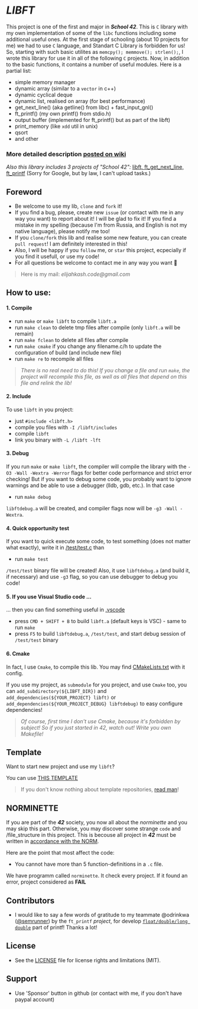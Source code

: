 # *LIBFT*
This project is one of the first and major in **_School 42_**.
This is `C` library with my own implementation of some of the `libc` functions including some additional useful ones.
At the first stage of schooling (about 10 projects for me) we had to use `C` language, and Standart C Library is forbidden for us! So, starting with such basic utilites as `memcpy(); memmove(); strlen();`, I wrote this library for use it in all of the following `C` projects. Now, in addition to the basic functions, it contains a number of useful modules.
Here is a partial list:
- simple memory manager
- dynamic array (similar to a `vector` in c++)
- dynamic cyclical deque
- dynamic list, realised on array (for best performance)
- get_next_line() (aka getline() from libc) + fast_input_gnl()
- ft_printf() (my own printf() from stdio.h)
- output buffer (implemented for ft_printf() but as part of the libft)
- print_memory (like `xdd` util in unix)
- qsort
- and other
### More detailed description [posted on wiki](https://github.com/elijahkash/libft/wiki)

_*Also this library includes 3 projects of "School 42":*_ [libft, ft_get_next_line, ft_printf](https://www.google.com/search?q=ecole+42+subjects&oq=ecole+42+subjects) (Sorry for Google, but by law, I can't upload tasks.)

## Foreword

- Be welcome to use my lib, `clone` and `fork` it!
- If you find a bug, please, create new `issue` (or contact with me in any way you want) to report about it! I will be glad to fix it! If you find a mistake in my spelling (because I'm from Russia, and English is not my native language), please notify me too!
- If you `clone/fork` this lib and realise some new feature, you can create `pull request`! I am definitely interested in this!
- Also, I will be happy if you `follow` me, or `star` this project, ecpecially if you find it usefull, or use my code!
- For all questions be welcome to contact me in any way you want 👋
> Here is my  mail: _elijahkash.code@gmail.com_

## How to use:

#### 1. Compile

- run `make` or `make libft` to compile `libft.a`
- run `make clean` to delete tmp files after compile (only `libft.a` will be remain)
- run `make fclean` to delete all files after compile
- run `make cmake` if you change any filename.c/h to update the configuration of build (and include new file)
- run `make re` to recompile all files

> _There is no real need to do this! If you change a file and run `make`, the project will recompile this file, as well as all files that depend on this file and relink the lib!_

#### 2. Include

To use `libft` in you project:
- just `#include <libft.h>`
- compile you files with `-I /libft/includes` 
- compile `libft`
- link you binary with `-L /libft -lft`

#### 3. Debug

If you run `make` or `make libft`, the compiler will compile the library with the `-O3 -Wall -Wextra -Werror` flags for better code performance and strict error checking!
But if you want to debug some code, you probably want to ignore warnings and be able to use a debugger (lldb, gdb, etc.).
In that case
- run `make debug`

`libftdebug.a` will be created, and compiler flags now will be `-g3 -Wall -Wextra`.

#### 4. Quick opportunity test

If you want to quick execute some code, to test something (does not matter what exactly), write it in [/test/test.c](/test/test.c) than
- run `make test`

`/test/test` binary file will be created! Also, it use `libftdebug.a` (and build it, if necessary) and use `-g3` flag, so you can use debugger to debug you code!

#### 5. If you use Visual Studio code ...

... then you can find something useful in [.vscode](/.vscode)
- press `CMD + SHIFT + B` to build `libft.a` (default keys is VSC) - same to run `make`
- press `F5` to build `libftdebug.a`, `/test/test`, and start debug session of `/test/test` binary  

#### 6. Cmake

In fact, I use `Cmake`, to compile this lib. You may find [CMakeLists.txt](CMakeLists.txt) with it config.

If you use my project, as `submodule` for you project, and use `Cmake` too, you can `add_subdirectory(${LIBFT_DIR})`
and `add_dependencies(${YOUR_PROJECT} libft)` or `add_dependencies(${YOUR_PROJECT_DEBUG} libftdebug)` to easy configure dependencies!

> _Of course, first time I don't use Cmake, because it's forbidden by subject! So if you just started in 42, watch out! Write you own Makefile!_

## Template

Want to start new project and use my `libft`?

You can use [THIS TEMPLATE](https://github.com/elijahkash/libft_based_template)

> If you don't know nothing about template repositories, [read man](https://help.github.com/en/github/creating-cloning-and-archiving-repositories/creating-a-repository-from-a-template)!

## NORMINETTE

If you are part of the **_42_** society, you now all about the *_norminette_* and you may skip this part.
Otherwise, you may discover some strange `code` and /file_structure in this project.
This is becouse all project in **_42_** must be written in [accordance with the NORM](https://www.google.com/search?q=ecole+42+norme.en.pdf&oq=ecole+42+norme.en.pdf).

Here are the point that most affect the code:
- You cannot have more than 5 function-definitions in a `.c` file.

We have programm called `norminette`. It check every project. If it found an error, project considered as **FAIL**

## Contributors

- I would like to say a few words of gratitude to my teammate @odrinkwa ([@semrunner](https://github.com/SemRunner)) by the `ft_printf` _project_, for develop [`float/double/long double`](/sources/printf_src/bn_for_double) part of printf! Thanks a lot!

## License
- See the [LICENSE](./LICENSE) file for license rights and limitations (MIT).

## Support
- Use 'Sponsor' button in github (or contact with me, if you don't have paypal account)
